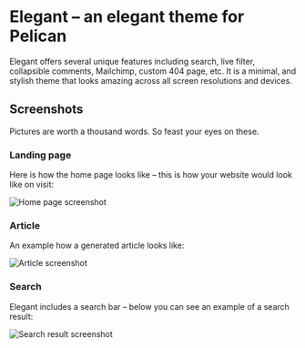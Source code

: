 # Elegant – an elegant theme for Pelican

Elegant offers several unique features including search, live filter, collapsible comments, Mailchimp, custom 404 page, etc. It is a minimal, and stylish theme that looks amazing across all screen resolutions and devices.


## Screenshots

Pictures are worth a thousand words. So feast your eyes on these.

### Landing page

Here is how the home page looks like – this is how your website would look like on visit:

![Home page screenshot](https://raw.github.com/talha131/pelican-elegant/master/home-page-screenshot.png)

### Article

An example how a generated article looks like:

![Article screenshot](https://raw.github.com/talha131/pelican-elegant/master/article-screenshot.png)

### Search

Elegant includes a search bar – below you can see an example of a search result:

![Search result screenshot](https://raw.github.com/talha131/pelican-elegant/master/search-result-screenshot.png)


